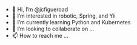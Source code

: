 - 👋 Hi, I’m @jcfigueroad
- 👀 I’m interested in robotic, Spring, and Yii
- 🌱 I’m currently learning Python and Kubernetes
- 💞️ I’m looking to collaborate on ...
- 📫 How to reach me ...

<!---
jcfigueroad/jcfigueroad is a ✨ special ✨ repository because its `README.md` (this file) appears on your GitHub profile.
You can click the Preview link to take a look at your changes.
--->
